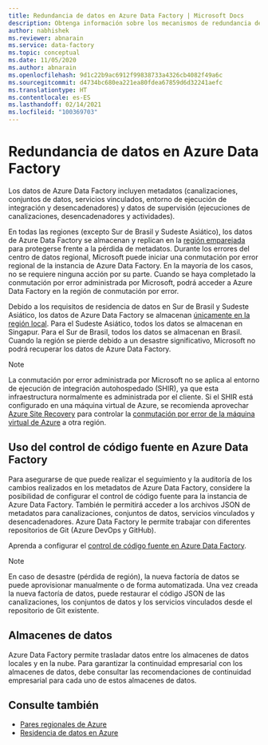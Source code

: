 ```yaml
---
title: Redundancia de datos en Azure Data Factory | Microsoft Docs
description: Obtenga información sobre los mecanismos de redundancia de metadatos en Azure Data Factory.
author: nabhishek
ms.reviewer: abnarain
ms.service: data-factory
ms.topic: conceptual
ms.date: 11/05/2020
ms.author: abnarain
ms.openlocfilehash: 9d1c22b9ac6912f99838733a4326cb4082f49a6c
ms.sourcegitcommit: d4734bc680ea221ea80fdea67859d6d32241aefc
ms.translationtype: HT
ms.contentlocale: es-ES
ms.lasthandoff: 02/14/2021
ms.locfileid: "100369703"
---
```

# <a name="azure-data-factory-data-redundancy"></a>**Redundancia de datos en Azure Data Factory**

Los datos de Azure Data Factory incluyen metadatos (canalizaciones, conjuntos de datos, servicios vinculados, entorno de ejecución de integración y desencadenadores) y datos de supervisión (ejecuciones de canalizaciones, desencadenadores y actividades). 

En todas las regiones (excepto Sur de Brasil y Sudeste Asiático), los datos de Azure Data Factory se almacenan y replican en la [región emparejada](../best-practices-availability-paired-regions.md#azure-regional-pairs) para protegerse frente a la pérdida de metadatos. Durante los errores del centro de datos regional, Microsoft puede iniciar una conmutación por error regional de la instancia de Azure Data Factory. En la mayoría de los casos, no se requiere ninguna acción por su parte. Cuando se haya completado la conmutación por error administrada por Microsoft, podrá acceder a Azure Data Factory en la región de conmutación por error. 

Debido a los requisitos de residencia de datos en Sur de Brasil y Sudeste Asiático, los datos de Azure Data Factory se almacenan [únicamente en la región local](../storage/common/storage-redundancy.md#locally-redundant-storage). Para el Sudeste Asiático, todos los datos se almacenan en Singapur. Para el Sur de Brasil, todos los datos se almacenan en Brasil. Cuando la región se pierde debido a un desastre significativo, Microsoft no podrá recuperar los datos de Azure Data Factory.  

> [!NOTE]
> La conmutación por error administrada por Microsoft no se aplica al entorno de ejecución de integración autohospedado (SHIR), ya que esta infraestructura normalmente es administrada por el cliente. Si el SHIR está configurado en una máquina virtual de Azure, se recomienda aprovechar [Azure Site Recovery](../site-recovery/site-recovery-overview.md) para controlar la [conmutación por error de la máquina virtual de Azure](../site-recovery/azure-to-azure-architecture.md) a otra región.



## <a name="using-source-control-in-azure-data-factory"></a>**Uso del control de código fuente en Azure Data Factory**

Para asegurarse de que puede realizar el seguimiento y la auditoría de los cambios realizados en los metadatos de Azure Data Factory, considere la posibilidad de configurar el control de código fuente para la instancia de Azure Data Factory. También le permitirá acceder a los archivos JSON de metadatos para canalizaciones, conjuntos de datos, servicios vinculados y desencadenadores. Azure Data Factory le permite trabajar con diferentes repositorios de Git (Azure DevOps y GitHub). 

 Aprenda a configurar el [control de código fuente en Azure Data Factory](./source-control.md). 

> [!NOTE]
> En caso de desastre (pérdida de región), la nueva factoría de datos se puede aprovisionar manualmente o de forma automatizada. Una vez creada la nueva factoría de datos, puede restaurar el código JSON de las canalizaciones, los conjuntos de datos y los servicios vinculados desde el repositorio de Git existente. 



## <a name="data-stores"></a>**Almacenes de datos**

Azure Data Factory permite trasladar datos entre los almacenes de datos locales y en la nube. Para garantizar la continuidad empresarial con los almacenes de datos, debe consultar las recomendaciones de continuidad empresarial para cada uno de estos almacenes de datos. 

 

## <a name="see-also"></a>Consulte también

- [Pares regionales de Azure](../best-practices-availability-paired-regions.md)
- [Residencia de datos en Azure](https://azure.microsoft.com/global-infrastructure/data-residency/)